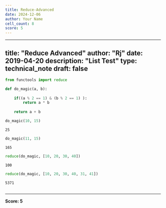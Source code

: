 ```yaml
---
title: Reduce-Advanced
date: 2024-12-06
author: Your Name
cell_count: 8
score: 5
---
```


---
title: "Reduce Advanced"
author: "Rj"
date: 2019-04-20
description: "List Test"
type: technical_note
draft: false
---

```python
from functools import reduce
```


```python
def do_magic(a, b): 
    
    if((a % 2 == 1) & (b % 2 == 1) ):
        return a * b
    
    return a + b
```


```python
do_magic(10, 15)
```




    25




```python
do_magic(11, 15)
```




    165




```python
reduce(do_magic, [10, 20, 30, 40])
```




    100




```python
reduce(do_magic, [10, 20, 30, 40, 31, 41])
```




    5371




```python

```


---
**Score: 5**